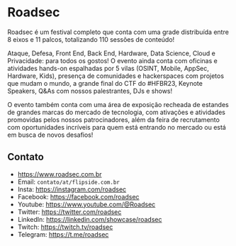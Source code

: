 # Roadsec

Roadsec é um festival completo que conta com uma grade distribuída entre 8 eixos e 11 palcos, totalizando 110 sessões de conteúdo! 

Ataque, Defesa, Front End, Back End, Hardware, Data Science, Cloud e Privacidade: para todos os gostos! O evento ainda conta com oficinas e atividades hands-on espalhadas por 5 vilas (OSINT, Mobile, AppSec, Hardware, Kids), presença de comunidades e hackerspaces com projetos que mudam o mundo, a grande final do CTF do #HFBR23, Keynote Speakers, Q&As com nossos palestrantes, DJs e shows!

O evento também conta com uma área de exposição recheada de estandes de grandes marcas do mercado de tecnologia, com ativações e atividades promovidas pelos nossos patrocinadores, além da feira de recrutamento com oportunidades incríveis para quem está entrando no mercado ou está em busca de novos desafios!

## Contato
- https://www.roadsec.com.br
- Email: `contato/at/flipside.com.br`
- Insta: https://instagram.com/roadsec
- Facebook: https://facebook.com/roadsec
- Youtube: https://www.youtube.com/@Roadsec
- Twitter: https://twitter.com/roadsec
- LinkedIn: https://linkedin.com/showcase/roadsec
- Twitch: https://twitch.tv/roadsec
- Telegram: https://t.me/roadsec
